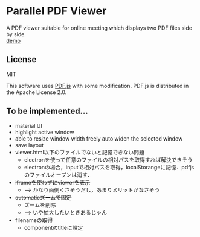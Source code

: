 # Parallel PDF Viewer 
A PDF viewer suitable for online meeting which displays two PDF files side by side.
\
[demo](https://schifzt.github.io/parallel-pdf-viewer/src/index.html)

<!-- ## References
+  [Gallery of user projects and modifications]https://github.com/mozilla/pdf.js/wiki/Gallery-of-user-projects-and-modifications
+  [Draftable](https://draftable.com/)
+  [Side View](https://addons.mozilla.org/en-US/firefox/addon/side-view/)
-->

## License 
MIT

This software uses [PDF.js](https://github.com/mozilla/pdf.js) with some modification.
PDF.js is distributed in the Apache License 2.0.

## To be implemented...
+ material UI
+ highlight active window
+ able to resize window width freely
  auto widen the selected window
+ save layout
+ viewer.html以下のファイルでないと記憶できない問題
    + electronを使って任意のファイルの相対パスを取得すれば解決できそう
    + electronの場合，inputで相対パスを取得，localStorangeに記憶．pdfjsのファイルオープンは消す．
+ ~~iframeを使わずにviewerを表示~~
    + --> かなり面倒くさそうだし，あまりメリットがなさそう
+ ~~automaticズームで固定~~
    + ズームを削除
    + --> いや拡大したいときあるじゃん
+ filenameの取得
    + componentのtitleに設定
